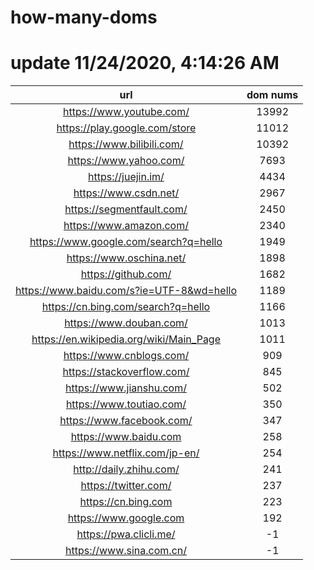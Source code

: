 # how-many-doms

# update 11/24/2020, 4:14:26 AM

url | dom nums
:-: | :-:
https://www.youtube.com/ | 13992
https://play.google.com/store | 11012
https://www.bilibili.com/ | 10392
https://www.yahoo.com/ | 7693
https://juejin.im/ | 4434
https://www.csdn.net/ | 2967
https://segmentfault.com/ | 2450
https://www.amazon.com/ | 2340
https://www.google.com/search?q=hello | 1949
https://www.oschina.net/ | 1898
https://github.com/ | 1682
https://www.baidu.com/s?ie=UTF-8&wd=hello | 1189
https://cn.bing.com/search?q=hello | 1166
https://www.douban.com/ | 1013
https://en.wikipedia.org/wiki/Main_Page | 1011
https://www.cnblogs.com/ | 909
https://stackoverflow.com/ | 845
https://www.jianshu.com/ | 502
https://www.toutiao.com/ | 350
https://www.facebook.com/ | 347
https://www.baidu.com | 258
https://www.netflix.com/jp-en/ | 254
http://daily.zhihu.com/ | 241
https://twitter.com/ | 237
https://cn.bing.com | 223
https://www.google.com | 192
https://pwa.clicli.me/ | -1
https://www.sina.com.cn/ | -1

